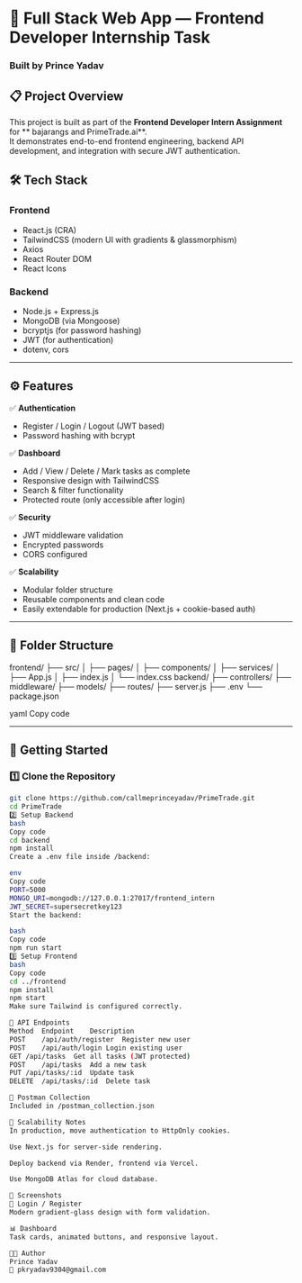 # 🚀 Full Stack Web App — Frontend Developer Internship Task

### Built by Prince Yadav


## 📋 Project Overview

This project is built as part of the **Frontend Developer Intern Assignment** for ** bajarangs and PrimeTrade.ai**.  
It demonstrates end-to-end frontend engineering, backend API development, and integration with secure JWT authentication.



## 🛠️ Tech Stack

### **Frontend**
- React.js (CRA)
- TailwindCSS (modern UI with gradients & glassmorphism)
- Axios
- React Router DOM
- React Icons

### **Backend**
- Node.js + Express.js
- MongoDB (via Mongoose)
- bcryptjs (for password hashing)
- JWT (for authentication)
- dotenv, cors

---

## ⚙️ Features

✅ **Authentication**
- Register / Login / Logout (JWT based)
- Password hashing with bcrypt

✅ **Dashboard**
- Add / View / Delete / Mark tasks as complete
- Responsive design with TailwindCSS
- Search & filter functionality
- Protected route (only accessible after login)

✅ **Security**
- JWT middleware validation
- Encrypted passwords
- CORS configured

✅ **Scalability**
- Modular folder structure
- Reusable components and clean code
- Easily extendable for production (Next.js + cookie-based auth)

---

## 🧩 Folder Structure

frontend/
├── src/
│ ├── pages/
│ ├── components/
│ ├── services/
│ ├── App.js
│ ├── index.js
│ └── index.css
backend/
├── controllers/
├── middleware/
├── models/
├── routes/
├── server.js
├── .env
└── package.json

yaml
Copy code

---

## 🚀 Getting Started

### 1️⃣ Clone the Repository
```bash
git clone https://github.com/callmeprinceyadav/PrimeTrade.git
cd PrimeTrade
2️⃣ Setup Backend
bash
Copy code
cd backend
npm install
Create a .env file inside /backend:

env
Copy code
PORT=5000
MONGO_URI=mongodb://127.0.0.1:27017/frontend_intern
JWT_SECRET=supersecretkey123
Start the backend:

bash
Copy code
npm run start
3️⃣ Setup Frontend
bash
Copy code
cd ../frontend
npm install
npm start
Make sure Tailwind is configured correctly.

🧪 API Endpoints
Method	Endpoint	Description
POST	/api/auth/register	Register new user
POST	/api/auth/login	Login existing user
GET	/api/tasks	Get all tasks (JWT protected)
POST	/api/tasks	Add a new task
PUT	/api/tasks/:id	Update task
DELETE	/api/tasks/:id	Delete task

📁 Postman Collection
Included in /postman_collection.json

🧠 Scalability Notes
In production, move authentication to HttpOnly cookies.

Use Next.js for server-side rendering.

Deploy backend via Render, frontend via Vercel.

Use MongoDB Atlas for cloud database.

📸 Screenshots
🧍 Login / Register
Modern gradient-glass design with form validation.

📊 Dashboard
Task cards, animated buttons, and responsive layout.

👨‍💻 Author
Prince Yadav
📧 pkryadav9304@gmail.com
